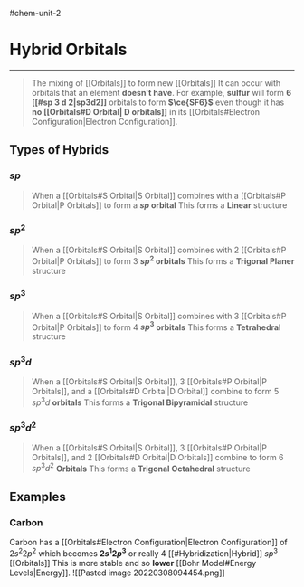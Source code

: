 #chem-unit-2 
# Hybrid Orbitals
---
> The mixing of [[Orbitals]] to form new [[Orbitals]]
It can occur with orbitals that an element **doesn't have**. For example, **sulfur** will form **6 [[#sp 3 d 2|sp3d2]]** orbitals to form **$\ce{SF6}$** even though it has **no [[Orbitals#D Orbital| D orbitals]]** in its [[Orbitals#Electron Configuration|Electron Configuration]].
## Types of Hybrids
### $sp$
> When a [[Orbitals#S Orbital|S Orbital]] combines with a [[Orbitals#P Orbital|P Orbitals]] to form a **$sp$ orbital**
This forms a **Linear** structure
### $sp^{2}$
> When a [[Orbitals#S Orbital|S Orbital]] combines with 2 [[Orbitals#P Orbital|P Orbitals]] to form 3 **$sp^{2}$ orbitals**
This forms a **Trigonal Planer** structure
### $sp^{3}$
> When a [[Orbitals#S Orbital|S Orbital]] combines with 3 [[Orbitals#P Orbital|P Orbitals]] to form 4 **$sp^{3}$ orbitals**
This forms a **Tetrahedral** structure
### $sp^{3}d$
> When a [[Orbitals#S Orbital|S Orbital]], 3 [[Orbitals#P Orbital|P Orbitals]], and a [[Orbitals#D Orbital|D Orbital]] combine to form 5 $sp^{3}d$ **orbitals**
This forms a **Trigonal Bipyramidal** structure
### $sp^{3}d^{2}$
> When a [[Orbitals#S Orbital|S Orbital]], 3 [[Orbitals#P Orbital|P Orbitals]], and 2 [[Orbitals#D Orbital|D Orbitals]] combine to form 6 $sp^{3}d^{2}$ **Orbitals**
This forms a **Trigonal Octahedral** structure
## Examples
### Carbon
Carbon has a [[Orbitals#Electron Configuration|Electron Configuration]] of $2s^{2}2p^{2}$ which becomes **$2s^{1}2p^{3}$** or really 4 [[#Hybridization|Hybrid]] $sp^{3}$ [[Orbitals]]
This is more stable and so **lower** [[Bohr Model#Energy Levels|Energy]].
![[Pasted image 20220308094454.png]]